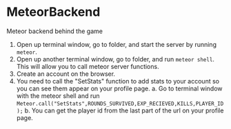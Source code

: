 # MeteorBackend
Meteor backend behind the game

1. Open up terminal window, go to folder, and start the server by running `meteor`.
2. Open up another terminal window, go to folder, and run `meteor shell`. This will allow you to call meteor server functions. 
3. Create an account on the browser.
4. You need to call the "SetStats" function to add stats to your account so you can see them appear on your profile page. 
  a. Go to terminal window with the meteor shell and run `Meteor.call("SetStats",ROUNDS_SURVIVED,EXP_RECIEVED,KILLS,PLAYER_ID);`
  b. You can get the player id from the last part of the url on your profile page. 
